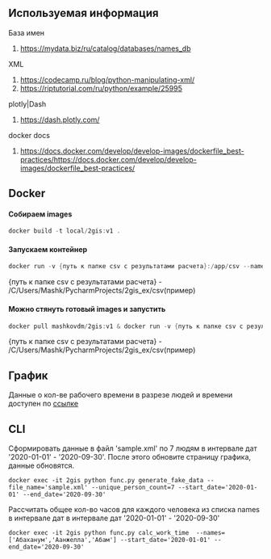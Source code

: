 ## Используемая информация

База имен
1. https://mydata.biz/ru/catalog/databases/names_db

XML
1. https://codecamp.ru/blog/python-manipulating-xml/
1. https://riptutorial.com/ru/python/example/25995

plotly|Dash
1. https://dash.plotly.com/



docker docs
1. https://docs.docker.com/develop/develop-images/dockerfile_best-practices/https://docs.docker.com/develop/develop-images/dockerfile_best-practices/

## Docker
#### Собираем images
```powershell
docker build -t local/2gis:v1 .
```

#### Запускаем контейнер
```powershell
docker run -v {путь к папке csv с результатами расчета}:/app/csv --name 2gis -p 127.0.0.1:8000:8000/tcp local/2gis:v1
```
{путь к папке csv с результатами расчета} - /C/Users/Mashk/PycharmProjects/2gis_ex/csv(пример)

#### Можно стянуть готовый images и запустить
```powershell
docker pull mashkovdm/2gis:v1 & docker run -v {путь к папке csv с результатами расчета}:/app/csv --name 2gis -p 127.0.0.1:8000:8000/tcp mashkovdm/2gis:v1
```
{путь к папке csv с результатами расчета} - /C/Users/Mashk/PycharmProjects/2gis_ex/csv(пример)
## График 
Данные о кол-ве рабочего времени в разрезе людей и времени доступен по [ссылке](http://127.0.0.1:8000/)
## CLI
Сформировать данные в файл 'sample.xml' по 7 людям в интервале дат '2020-01-01' - '2020-09-30'. 
После этого обновите страницу графика, данные обновятся.

```docker exec -it 2gis python func.py generate_fake_data --file_name='sample.xml' --unique_person_count=7 --start_date='2020-01-01' --end_date='2020-09-30'```

Рассчитать общее кол-во часов для каждого человека из списка names в интервале дат в интервале дат '2020-01-01' - '2020-09-30' 

```docker exec -it 2gis python func.py calc_work_time  --names=['Абаханум','Аанжелла','Абам'] --start_date='2020-01-01' --end_date='2020-09-30'```

 
